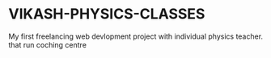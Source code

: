 # VIKASH-PHYSICS-CLASSES
My first freelancing web devlopment project with individual physics teacher. that run coching centre
